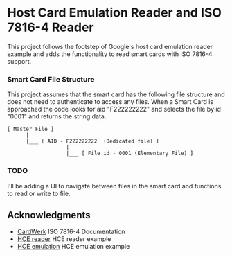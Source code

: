 # Host Card Emulation Reader and ISO 7816-4 Reader

This project follows the footstep of Google's host card emulation reader example and adds the functionality to read smart cards with
ISO 7816-4 support.

### Smart Card File Structure

This project assumes that the smart card has the following file structure and does not need to authenticate to access any files.
When a Smart Card is approached the code looks for aid "F222222222" and selects the file by id "0001" and returns the string data.
```
[ Master File ]
      |
      |___ [ AID - F222222222  (Dedicated file) ]
                   |
                   |___ [ File id - 0001 (Elementary File) ]

```

### TODO
 
I'll be adding a UI to navigate between files in the smart card and functions to read or write to file.

## Acknowledgments

* [CardWerk](http://www.cardwerk.com/smartcards/smartcard_standard_ISO7816-4.aspx) ISO 7816-4 Documentation 
* [HCE reader](https://developer.android.com/samples/CardReader/index.html) HCE reader example
* [HCE emulation](https://developer.android.com/samples/CardEmulation/index.html) HCE emulation example
